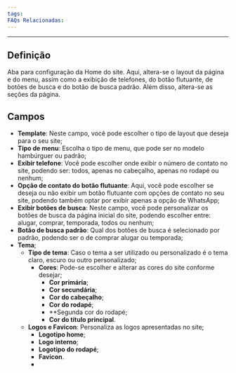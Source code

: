 ```yaml
---
tags:
FAQs Relacionadas:
---
```

---
## Definição

Aba para configuração da Home do site. Aqui, altera-se o layout da página e do menu, assim como a exibição de telefones, do botão flutuante, de botões de busca e do botão de busca padrão. Além disso, altera-se as seções da página.

## Campos

- **Template**: Neste campo, você pode escolher o tipo de layout que deseja para o seu site;
- **Tipo de menu**: Escolha o tipo de menu, que pode ser no modelo hambúrguer ou padrão;
- **Exibir telefone**: Você pode escolher onde exibir o número de contato no site, podendo ser: todos, apenas no cabeçalho, apenas no rodapé ou nenhum;
- **Opção de contato do botão flutuante**: Aqui, você pode escolher se deseja ou não exibir um botão flutuante com opções de contato no seu site, podendo também optar por exibir apenas a opção de WhatsApp;
- **Exibir botões de busca**: Neste campo, você pode personalizar os botões de busca da página inicial do site, podendo escolher entre: alugar, comprar, temporada, todos ou nenhum;
- **Botão de busca padrão**: Qual dos botões de busca é selecionado por padrão, podendo ser o de comprar alugar ou temporada;
- **Tema**;
	- **Tipo de tema**: Caso o tema a ser utilizado ou personalizado é o tema claro, escuro ou outro personalizado;
		- **Cores**: Pode-se escolher e alterar as cores do site conforme desejar;
			- **Cor primária**;
			- **Cor secundária**;
			- **Cor do cabeçalho**;
			- **Cor do rodapé**;
			- **Segunda cor do rodapé;
			- **Cor do título principal**.
	- **Logos e Favicon**: Personaliza as logos apresentadas no site;
		- **Logotipo home**;
		- **Logo interno**;
		- **Logotipo do rodapé**;
		- **Favicon**.
		- 